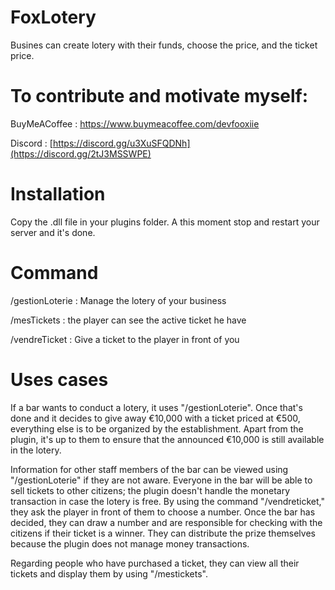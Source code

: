 # FoxLotery
 Busines can create lotery with their funds, choose the price, and the ticket price.
 
# To contribute and motivate myself:
BuyMeACoffee : https://www.buymeacoffee.com/devfooxiie

Discord : [https://discord.gg/u3XuSFQDNh](https://discord.gg/2tJ3MSSWPE)

# Installation
Copy the .dll file in your plugins folder. A this moment stop and restart your server and it's done.

# Command
/gestionLoterie : Manage the lotery of your business

/mesTickets : the player can see the active ticket he have

/vendreTicket : Give a ticket to the player in front of you


# Uses cases
If a bar wants to conduct a lotery, it uses "/gestionLoterie". Once that's done and it decides to give away €10,000 with a ticket priced at €500, everything else is to be organized by the establishment. Apart from the plugin, it's up to them to ensure that the announced €10,000 is still available in the lotery. 

Information for other staff members of the bar can be viewed using "/gestionLoterie" if they are not aware. Everyone in the bar will be able to sell tickets to other citizens; the plugin doesn't handle the monetary transaction in case the lotery is free. By using the command "/vendreticket," they ask the player in front of them to choose a number. Once the bar has decided, they can draw a number and are responsible for checking with the citizens if their ticket is a winner. They can distribute the prize themselves because the plugin does not manage money transactions. 

Regarding people who have purchased a ticket, they can view all their tickets and display them by using "/mestickets".
